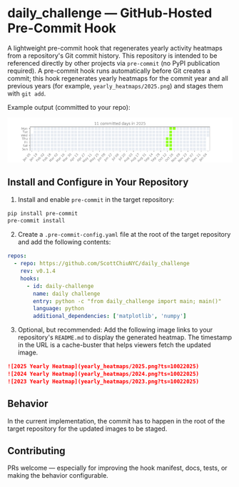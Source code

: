 # daily_challenge — GitHub-Hosted Pre-Commit Hook

A lightweight pre-commit hook that regenerates yearly activity heatmaps from a repository's Git commit history. 
This repository is intended to be referenced directly by other projects via `pre-commit` (no PyPI publication required).
A pre-commit hook runs automatically before Git creates a commit; this hook regenerates yearly heatmaps for the commit year and all previous years (for example, `yearly_heatmaps/2025.png`) and stages them with `git add`.

Example output (committed to your repo):

![2025 Yearly Heatmap](yearly_heatmaps/2025.png?ts=10142025)

## Install and Configure in Your Repository

1. Install and enable `pre-commit` in the target repository:

```bash
pip install pre-commit
pre-commit install
```

2. Create a `.pre-commit-config.yaml` file at the root of the target repository and add the following contents:

```yaml
repos:
  - repo: https://github.com/ScottChiuNYC/daily_challenge
    rev: v0.1.4
    hooks:
      - id: daily-challenge
        name: daily challenge
        entry: python -c "from daily_challenge import main; main()"
        language: python
        additional_dependencies: ['matplotlib', 'numpy']
```

3. Optional, but recommended: Add the following image links to your repository's `README.md` to display the generated heatmap. The timestamp in the URL is a cache-buster that helps viewers fetch the updated image.

```md
![2025 Yearly Heatmap](yearly_heatmaps/2025.png?ts=10022025)
![2024 Yearly Heatmap](yearly_heatmaps/2024.png?ts=10022025)
![2023 Yearly Heatmap](yearly_heatmaps/2023.png?ts=10022025)
```

## Behavior

In the current implementation, the commit has to happen in the root of the target repository for the updated images to be staged. 

## Contributing

PRs welcome — especially for improving the hook manifest, docs, tests, or making the behavior configurable.

